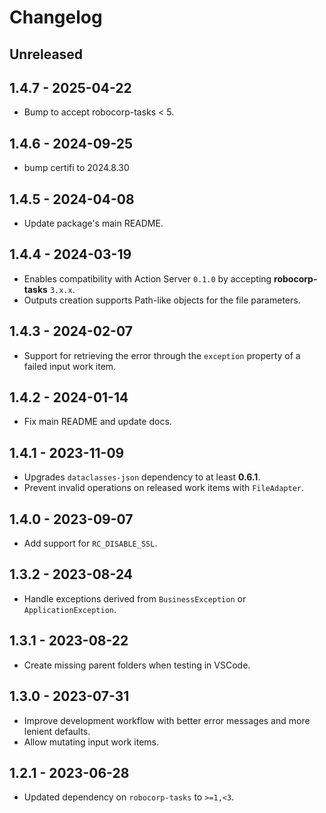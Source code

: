 # Changelog

## Unreleased

## 1.4.7 - 2025-04-22

- Bump to accept robocorp-tasks < 5.

## 1.4.6 - 2024-09-25

- bump certifi to 2024.8.30

## 1.4.5 - 2024-04-08

- Update package's main README.

## 1.4.4 - 2024-03-19

- Enables compatibility with Action Server `0.1.0` by accepting **robocorp-tasks**
  `3.x.x`.
- Outputs creation supports Path-like objects for the file parameters.

## 1.4.3 - 2024-02-07

- Support for retrieving the error through the `exception` property of a failed input
  work item.

## 1.4.2 - 2024-01-14

- Fix main README and update docs.

## 1.4.1 - 2023-11-09

- Upgrades `dataclasses-json` dependency to at least **0.6.1**.
- Prevent invalid operations on released work items with `FileAdapter`.

## 1.4.0 - 2023-09-07

- Add support for `RC_DISABLE_SSL`.

## 1.3.2 - 2023-08-24

- Handle exceptions derived from `BusinessException` or `ApplicationException`.

## 1.3.1 - 2023-08-22

- Create missing parent folders when testing in VSCode.

## 1.3.0 - 2023-07-31

- Improve development workflow with better error messages and more lenient defaults.
- Allow mutating input work items.

## 1.2.1 - 2023-06-28

- Updated dependency on `robocorp-tasks` to `>=1,<3`.
